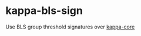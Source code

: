 # kappa-bls-sign

Use BLS group threshold signatures over [kappa-core](https://github.com/kappa-db/kappa-core)
